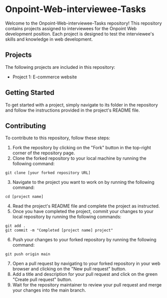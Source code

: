 # Onpoint-Web-interviewee-Tasks

Welcome to the Onpoint-Web-interviewee-Tasks repository! This repository contains projects assigned to interviewees for the Onpoint Web development position. Each project is designed to test the interviewee's skills and knowledge in web development.

## Projects

The following projects are included in this repository:

- Project 1: E-commerce website

## Getting Started

To get started with a project, simply navigate to its folder in the repository and follow the instructions provided in the project's README file.

## Contributing

To contribute to this repository, follow these steps:

1. Fork the repository by clicking on the "Fork" button in the top-right corner of the repository page.
2. Clone the forked repository to your local machine by running the following command:

`git clone [your forked repository URL]`

3. Navigate to the project you want to work on by running the following command:

`cd [project name]`

4. Read the project's README file and complete the project as instructed.
5. Once you have completed the project, commit your changes to your local repository by running the following commands:

`git add .`
<br/>
`git commit -m "Completed [project name] project"`

6. Push your changes to your forked repository by running the following command:

`git push origin main`

7. Open a pull request by navigating to your forked repository in your web browser and clicking on the "New pull request" button.
8. Add a title and description for your pull request and click on the green "Create pull request" button.
9. Wait for the repository maintainer to review your pull request and merge your changes into the main branch.
